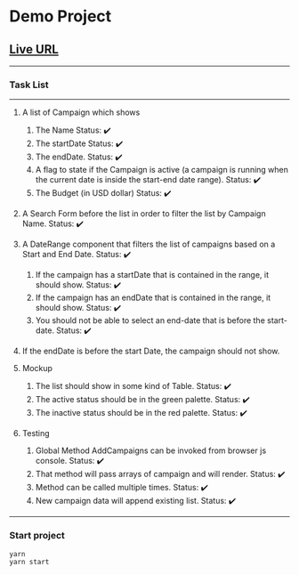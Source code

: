 # Demo Project

## [Live URL](https://monzoor-campaign.herokuapp.com/)

---

### Task List

---

1. A list of Campaign which shows

    1. The Name Status: :heavy_check_mark:
    2. The startDate Status: :heavy_check_mark:
    3. The endDate. Status: :heavy_check_mark:
    4. A flag to state if the Campaign is active (a campaign is running when the current date is inside the start-end date range). Status: :heavy_check_mark:
    5. The Budget (in USD dollar) Status: :heavy_check_mark:

2. A Search Form before the list in order to filter the list by Campaign Name. Status: :heavy_check_mark:

3. A DateRange component that filters the list of campaigns based on a Start and End Date. Status: :heavy_check_mark:
    1. If the campaign has a startDate that is contained in the range, it should show. Status: :heavy_check_mark:
    2. If the campaign has an endDate that is contained in the range, it should show. Status: :heavy_check_mark:
    3. You should not be able to select an end-date that is before the start-date. Status: :heavy_check_mark:
4. If the endDate is before the start Date, the campaign should not show.
5. Mockup
    1. The list should show in some kind of Table. Status: :heavy_check_mark:
    2. The active status should be in the green palette. Status: :heavy_check_mark:
    3. The inactive status should be in the red palette. Status: :heavy_check_mark:
6. Testing
    1. Global Method AddCampaigns can be invoked from browser js console. Status: :heavy_check_mark:
    2. That method will pass arrays of campaign and will render. Status: :heavy_check_mark:
    3. Method can be called multiple times. Status: :heavy_check_mark:
    4. New campaign data will append existing list. Status: :heavy_check_mark:

---

### Start project

```
yarn
yarn start
```
